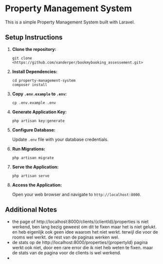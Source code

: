 # Property Management System

This is a simple Property Management System built with Laravel.

## Setup Instructions

1. **Clone the repository:**

    ```
    git clone <https://github.com/xanderper/bookmybooking_assessement.git>
    ```

2. **Install Dependencies:**

    ```
    cd property-management-system
    composer install
    ```

3. **Copy `.env.example` to `.env`:**

    ```
    cp .env.example .env
    ```

4. **Generate Application Key:**

    ```
    php artisan key:generate
    ```

5. **Configure Database:**

   Update `.env` file with your database credentials.

6. **Run Migrations:**

    ```
    php artisan migrate
    ```

7. **Serve the Application:**

    ```
    php artisan serve
    ```

8. **Access the Application:**

   Open your web browser and navigate to `http://localhost:8000`.

## Additional Notes

- the page of http://localhost:8000/clients/{clientId}/properties is niet werkend, ben lang bezig geweest om dit te fixen maar het is niet gelukt. en heb eigenlijk ook geen idee waarom het niet werkt. terwijl die voor de rooms wel werkt.
de rest van de paginas werken wel.
- de stats op de http://localhost:8000/properties/{propertyId} pagina werkt ook niet, door een rare error die ik niet heb weten te fixen. maar de stats van de pagina voor de clients is wel werkend.
- 
